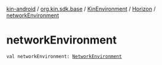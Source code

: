 [kin-android](../../../index.md) / [org.kin.sdk.base](../../index.md) / [KinEnvironment](../index.md) / [Horizon](index.md) / [networkEnvironment](./network-environment.md)

# networkEnvironment

`val networkEnvironment: `[`NetworkEnvironment`](../../../org.kin.sdk.base.stellar.models/-network-environment/index.md)